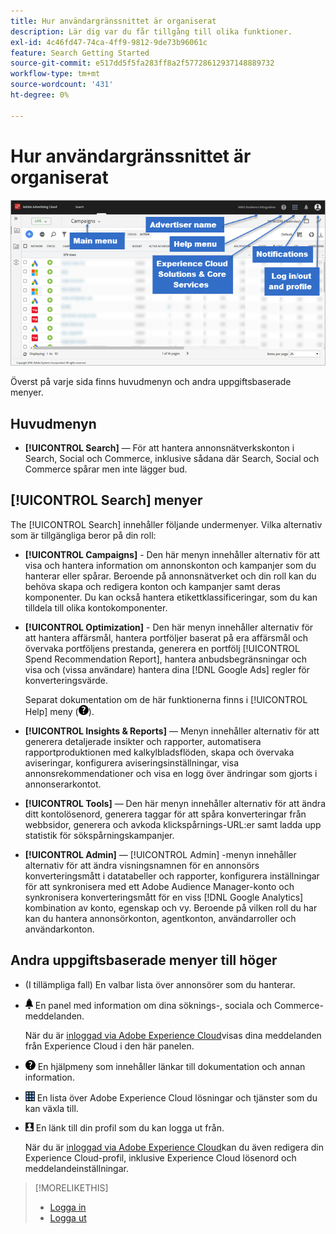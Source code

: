 ```yaml
---
title: Hur användargränssnittet är organiserat
description: Lär dig var du får tillgång till olika funktioner.
exl-id: 4c46fd47-74ca-4ff9-9812-9de73b96061c
feature: Search Getting Started
source-git-commit: e517dd5f5fa283ff8a2f57728612937148889732
workflow-type: tm+mt
source-wordcount: '431'
ht-degree: 0%

---
```


# Hur användargränssnittet är organiserat

![Användargränssnitt](/help/search-social-commerce/assets/ui.png "Användargränssnitt")

Överst på varje sida finns huvudmenyn och andra uppgiftsbaserade menyer.

## Huvudmenyn

* **[!UICONTROL Search]** — För att hantera annonsnätverkskonton i Search, Social och Commerce, inklusive sådana där Search, Social och Commerce spårar men inte lägger bud.

## [!UICONTROL Search] menyer

The [!UICONTROL Search] innehåller följande undermenyer. Vilka alternativ som är tillgängliga beror på din roll:

* **[!UICONTROL Campaigns]** - Den här menyn innehåller alternativ för att visa och hantera information om annonskonton och kampanjer som du hanterar eller spårar. Beroende på annonsnätverket och din roll kan du behöva skapa och redigera konton och kampanjer samt deras komponenter. Du kan också hantera etikettklassificeringar, som du kan tilldela till olika kontokomponenter.

* **[!UICONTROL Optimization]** - Den här menyn innehåller alternativ för att hantera affärsmål, hantera portföljer baserat på era affärsmål och övervaka portföljens prestanda, generera en portfölj [!UICONTROL Spend Recommendation Report], hantera anbudsbegränsningar och visa och (vissa användare) hantera dina [!DNL Google Ads] regler för konverteringsvärde.

  Separat dokumentation om de här funktionerna finns i [!UICONTROL Help] meny (![Hjälp-menyn](/help/search-social-commerce/assets/help-main-menu.png "Hjälp-menyn")).

* **[!UICONTROL Insights & Reports]** — Menyn innehåller alternativ för att generera detaljerade insikter och rapporter, automatisera rapportproduktionen med kalkylbladsflöden, skapa och övervaka aviseringar, konfigurera aviseringsinställningar, visa annonsrekommendationer och visa en logg över ändringar som gjorts i annonserarkontot.

* **[!UICONTROL Tools]** — Den här menyn innehåller alternativ för att ändra ditt kontolösenord, generera taggar för att spåra konverteringar från webbsidor, generera och avkoda klickspårnings-URL:er samt ladda upp statistik för sökspårningskampanjer.

* **[!UICONTROL Admin]** — [!UICONTROL Admin] -menyn innehåller alternativ för att ändra visningsnamnen för en annonsörs konverteringsmått i datatabeller och rapporter, konfigurera inställningar för att synkronisera med ett Adobe Audience Manager-konto och synkronisera konverteringsmått för en viss [!DNL Google Analytics] kombination av konto, egenskap och vy. Beroende på vilken roll du har kan du hantera annonsörkonton, agentkonton, användarroller och användarkonton.

## Andra uppgiftsbaserade menyer till höger

* (I tillämpliga fall) En valbar lista över annonsörer som du hanterar.

* ![Aviseringsmeddelanden](/help/search-social-commerce/assets/notifications-panel.png "Varningsmeddelanden") En panel med information om dina söknings-, sociala och Commerce-meddelanden.

  När du är [inloggad via Adobe Experience Cloud](log-in.md)visas dina meddelanden från Experience Cloud i den här panelen.

* ![Hjälp-menyn](/help/search-social-commerce/assets/help-main-menu.png "Hjälp-menyn") En hjälpmeny som innehåller länkar till dokumentation och annan information.

* ![Lösningsväljare](/help/search-social-commerce/assets/menu-icon.png "Lösningsväljare") En lista över Adobe Experience Cloud lösningar och tjänster som du kan växla till.

* ![Användarprofil](/help/search-social-commerce/assets/user-profile.png "Användarprofil") En länk till din profil som du kan logga ut från.

  När du är [inloggad via Adobe Experience Cloud](log-in.md)kan du även redigera din Experience Cloud-profil, inklusive Experience Cloud lösenord och meddelandeinställningar.

>[!MORELIKETHIS]
>
>* [Logga in](log-in.md)
>* [Logga ut](log-out.md)
